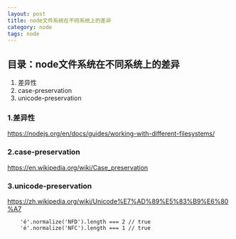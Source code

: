 ```yaml
---
layout: post
title: node文件系统在不同系统上的差异
category: node
tags: node
---
```


## 目录：node文件系统在不同系统上的差异
1. 差异性
2. case-preservation
3. unicode-preservation

### 1.差异性

<https://nodejs.org/en/docs/guides/working-with-different-filesystems/>

<!-- more -->

### 2.case-preservation

<https://en.wikipedia.org/wiki/Case_preservation>

### 3.unicode-preservation

<https://zh.wikipedia.org/wiki/Unicode%E7%AD%89%E5%83%B9%E6%80%A7>


        'é'.normalize('NFD').length === 2 // true
        'é'.normalize('NFC').length === 1 // true
